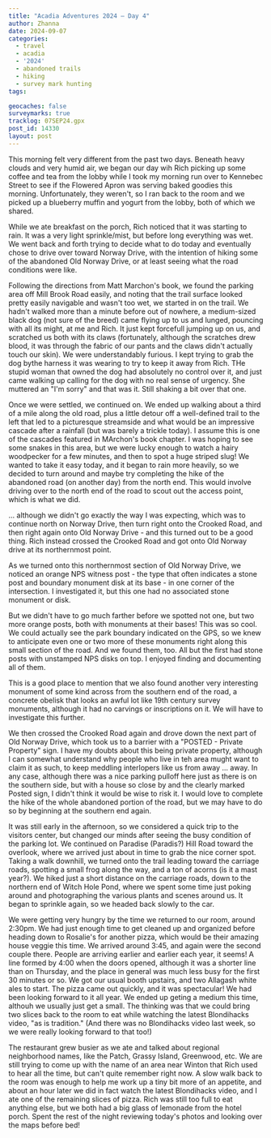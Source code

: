 ```yaml
---
title: "Acadia Adventures 2024 – Day 4"
author: Zhanna
date: 2024-09-07
categories: 
  - travel
  - acadia
  - '2024'
  - abandoned trails
  - hiking
  - survey mark hunting
tags:

geocaches: false
surveymarks: true
tracklog: 07SEP24.gpx
post_id: 14330
layout: post
---
```


This morning felt very different from the past two days. Beneath heavy clouds and very humid air, we began our day wih Rich picking up some coffee and tea from the lobby while I took my morning run over to Kennebec Street to see if the Flowered Apron was serving baked goodies this morning. Unfortunately, they weren't, so I ran back to the room and we picked up a blueberry muffin and yogurt from the lobby, both of which we shared.

While we ate breakfast on the porch, Rich noticed that it was starting to rain. It was a very light sprinkle/mist, but before long everything was wet. We went back and forth trying to decide what to do today and eventually chose to drive over toward Norway Drive, with the intention of hiking some of the abandoned Old Norway Drive, or at least seeing what the road conditions were like.

Following the directions from Matt Marchon's book, we found the parking area off Mill Brook Road easily, and noting that the trail surface looked pretty easily navigable and wasn't too wet, we started in on the trail. We hadn't walked more than a minute before out of nowhere, a medium-sized black dog (not sure of the breed) came flying up to us and lunged, pouncing with all its might, at me and Rich. It just kept forcefull jumping up on us, and scratched us both with its claws (fortunately, although the scratches drew blood, it was through the fabric of our pants and the claws didn't actually touch our skin). We were understandably furious. I kept trying to grab the dog bythe harness it was wearing to try to keep it away from Rich. THe stupid woman that owned the dog had absolutely no control over it, and just came walking up calling for the dog with no real sense of urgency. She muttered an "I'm sorry" and that was it. Still shaking a bit over that one.

Once we were settled, we continued on. We ended up walking about a third of a mile along the old road, plus a little detour off a well-defined trail to the left that led to a picturesque streamside and what would be an impressive cascade after a rainfall (but was barely a trickle today). I assume this is one of the cascades featured in MArchon's book chapter. I was hoping to see some snakes in this area, but we were lucky enough to watch a hairy woodpecker for a few minutes, and then to spot a huge striped slug! We wanted to take it easy today, and it began to rain more heavily, so we decided to turn around and maybe try completing the hike of the abandoned road (on another day) from the north end. This would involve driving over to the north end of the road to scout out the access point, which is what we did. 

... although we didn't go exactly the way I was expecting, which was to continue north on Norway Drive, then turn right onto the Crooked Road, and then right again onto Old Norway Drive - and this turned out to be a good thing. Rich instead crossed the Crooked Road and got onto Old Norway drive at its northernmost point.

As we turned onto this northernmost section of Old Norway Drive, we noticed an orange NPS witness post - the type that often indicates a stone post and boundary monument disk at its base - in one corner of the intersection. I investigated it, but this one had no associated stone monument or disk.

But we didn't have to go much farther before we spotted not one, but two more orange posts, both with monuments at their bases! This was so cool. We could actually see the park boundary indicated on the GPS, so we knew to anticipate even one or two more of these monuments right along this small section of the road. And we found them, too.  All but the first had stone posts with unstamped NPS disks on top. I enjoyed finding and documenting all of them.

This is a good place to mention that we also found another very interesting monument of some kind across from the southern end of the road, a concrete obelisk that looks an awful lot like 19th century survey monuments, although it had no carvings or inscriptions on it. We will have to investigate this further.

We then crossed the Crooked Road again and drove down the next part of Old Norway Drive, which took us to a barrier with a "POSTED - Private Property" sign. I have my doubts about this being private property, although I can somewhat understand why people who live in teh area mught want to claim it as such, to keep meddling interlopers like us from away ... away. In any case, although there was a nice parking pulloff here just as there is on the southern side, but with a house so close by and the clearly marked Posted sign, I didn't think it would be wise to risk it. I would love to complete the hike of the whole abandoned portion of the road, but we may have to do so by beginning at the southern end again.

It was still early in the afternoon, so we considered a quick trip to the visitors center, but changed our minds after seeing the busy condition of the parking lot. We continued on Paradise (Paradis?) Hill Road toward the overlook, where we arrived just about in time to grab the nice corner spot. Taking a walk downhill, we turned onto the trail leading toward the carriage roads, spotting a small frog along the way, and a ton of acorns (is it a mast year?). We hiked just a short distance on the carriage roads, down to the northern end of Witch Hole Pond, where we spent some time just poking around and photographing the various plants and scenes around us. It began to sprinkle again, so we headed back slowly to the car.

We were getting very hungry by the time we returned to our room, around 2:30pm. We had just enough time to get cleaned up and organized before heading down to Rosalie's for another pizza, which would be their amazing house veggie this time. We arrived around 3:45, and again were the second couple there. People are arriving earlier and earlier each year, it seems! A line formed by 4:00 when the doors opened, although it was a shorter line than on Thursday, and the place in general was much less busy for the first 30 minutes or so. We got our usual booth upstairs, and two Allagash white ales to start. The pizza came out quickly, and it was spectacular! We had been looking forward to it all year. We ended up geting a medium this time, althouh we usually just get a small. The thinking was that we could bring two slices back to the room to eat while watching the latest Blondihacks video, "as is tradition." (And there was no Blondihacks video last week, so we were really looking forward to that too!)

The restaurant grew busier as we ate and talked about regional neighborhood names, like the Patch, Grassy Island, Greenwood, etc. We are still trying to come up with the name of an area near Winton that Rich used to hear all the time, but can't quite remember right now. A slow walk back to the room was enough to help me work up a tiny bit more of an appetite, and about an hour later we did in fact watch the latest Blondihacks video, and I ate one of the remaining slices of pizza. Rich was still too full to eat anything else, but we both had a big glass of lemonade from the hotel porch. Spent the rest of the night reviewing today's photos and looking over the maps before bed!